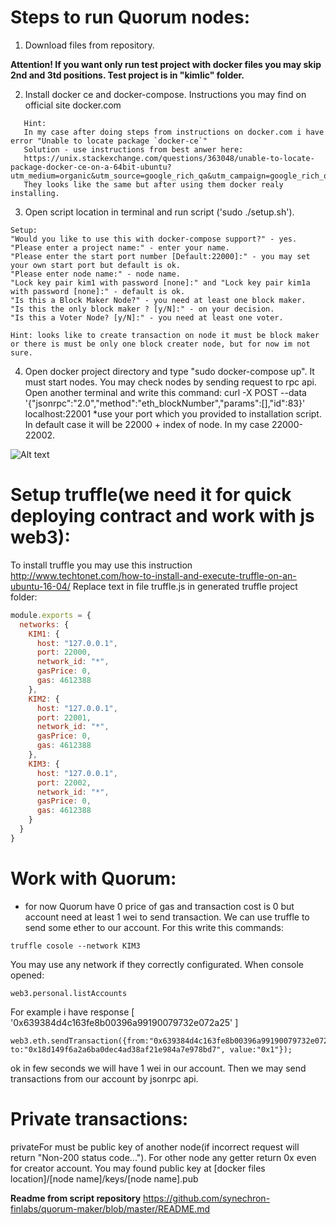 # Steps to run Quorum nodes:
1. Download files from repository.

**Attention! If you want only run test project with docker files you may skip 2nd and 3td positions. Test project is in "kimlic" folder.**

2. Install docker ce and docker-compose. Instructions you may find on official site docker.com
   
```
   Hint:
   In my case after doing steps from instructions on docker.com i have error "Unable to locate package `docker-ce`"
   Solution - use instructions from best anwer here:
   https://unix.stackexchange.com/questions/363048/unable-to-locate-package-docker-ce-on-a-64bit-ubuntu?utm_medium=organic&utm_source=google_rich_qa&utm_campaign=google_rich_qa
   They looks like the same but after using them docker realy installing.
```
3. Open script location in terminal and run script ('sudo ./setup.sh').

```
Setup:
"Would you like to use this with docker-compose support?" - yes.
"Please enter a project name:" - enter your name.
"Please enter the start port number [Default:22000]:" - you may set your own start port but default is ok.
"Please enter node name:" - node name.
"Lock key pair kim1 with password [none]:" and "Lock key pair kim1a with password [none]:" - default is ok.
"Is this a Block Maker Node?" - you need at least one block maker. 
"Is this the only block maker ? [y/N]:" - on your decision.
"Is this a Voter Node? [y/N]:" - you need at least one voter.
```
```
Hint: looks like to create transaction on node it must be block maker or there is must be only one block creater node, but for now im not sure.
```
4. Open docker project directory and type "sudo docker-compose up". It must start nodes.
You may check nodes by sending request to rpc api. Open another terminal and write this command:
curl -X POST --data '{"jsonrpc":"2.0","method":"eth_blockNumber","params":[],"id":83}' localhost:22001
*use your port which you provided to installation script. In default case it will be 22000 + index of node. In my case 22000-22002.


![Alt text](/../master/img/kimlic_default_test_env_setup.png "Example")

# Setup truffle(we need it for quick deploying contract and work with js web3):
To install truffle you may use this instruction http://www.techtonet.com/how-to-install-and-execute-truffle-on-an-ubuntu-16-04/
Replace text in file truffle.js in generated truffle project folder:

```js
module.exports = {
  networks: {
    KIM1: {
      host: "127.0.0.1",
      port: 22000,
      network_id: "*",
      gasPrice: 0,
      gas: 4612388
    },
    KIM2: {
      host: "127.0.0.1",
      port: 22001,
      network_id: "*",
      gasPrice: 0,
      gas: 4612388
    },
    KIM3: {
      host: "127.0.0.1",
      port: 22002,
      network_id: "*",
      gasPrice: 0,
      gas: 4612388
    }
  }
}

```

# Work with Quorum:
- for now Quorum have 0 price of gas and transaction cost is 0 but account need at least 1 wei to send transaction.
We can use truffle to send some ether to our account. For this write this commands:

```
truffle cosole --network KIM3
```
You may use any network if they correctly configurated.
When console opened:
```
web3.personal.listAccounts
```
For example i have response [ '0x639384d4c163fe8b00396a99190079732e072a25' ]
```
web3.eth.sendTransaction({from:"0x639384d4c163fe8b00396a99190079732e072a25", to:"0x18d149f6a2a6ba0dec4ad38af21e984a7e978bd7", value:"0x1"});
```
ok in few seconds we will have 1 wei in our account. Then we may send transactions from our account by jsonrpc api.


# Private transactions:
privateFor must be public key of another node(if incorrect request will return "Non-200 status code..."). For other node any getter return 0x even for creator account.
You may found public key at [docker files location]/[node name]/keys/[node name].pub


**Readme from script repository**
https://github.com/synechron-finlabs/quorum-maker/blob/master/README.md
